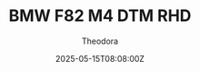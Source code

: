---
title: "BMW F82 M4 DTM RHD"
m18a_title: ""
description: "BMW F82 M4 DTM RHD 2017 (tc_bmw_m4dtm_rhd) by Tony Cooke"
date: 2025-05-15T08:08:00Z
thumb: aZvm5aH
mainimage: kCKRcDF
categories: ["Car"]
author: "Theodora"
tags: ["BMW", "Sports car", "GT4", "Germany", "2017", "Tony Cooke"]
draft: false
link: https://ouo.io/LGruUI
zipsize: "99 MB"
manu: BMW
country: Germany
year: 2017
class: GT4
drivetrain: RWD
engine: 3.0L Flat-6
gb: 6-speed
power: "511 bhp"
torque: "686"
mass: "1550"
speed: "280+"
accel: "3.9 seconds"
creator: Tony Cooke
version: "1.1"
csp: "0.2.7"
carname: "BMW M4 DTM Champion Edition"
folder: "tc_bmw_m4dtm_rhd"
livery: "1 color"
r2r: 0
host: Mods
---